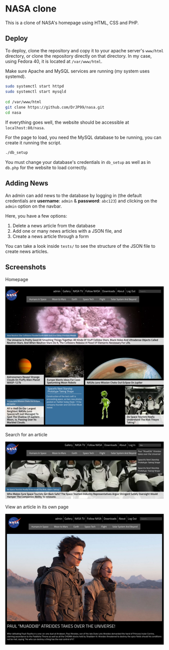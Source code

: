 # NASA clone

This is a clone of NASA's homepage using HTML, CSS and PHP.

## Deploy

To deploy, clone the repository and copy it to your apache server's `www/html` directory, or clone the repository directly on that directory. In my case, using Fedora 40, it is located at `/var/www/html`.

Make sure Apache and MySQL services are running (my system uses systemd).

```bash
sudo systemctl start httpd
sudo systemctl start mysqld

cd /var/www/html
git clone https://github.com/DrJP99/nasa.git
cd nasa
```

If everything goes well, the website should be accessible at `localhost:80/nasa`.

For the page to load, you need the MySQL database to be running, you can create it running the script.

```bash
./db_setup
```

You must change your database's credentials in `db_setup` as well as in `db.php` for the website to load correctly.

## Adding News

An admin can add news to the database by logging in (the default credentials are **username**: `admin` & **password**: `abc123`) and clicking on the `admin` option on the navbar.

Here, you have a few options:

1. Delete a news article from the database
2. Add one or many news articles with a JSON file, and
3. Create a news article through a form

You can take a look inside `tests/` to see the structure of the JSON file to create news articles.

## Screenshots

Homepage

![home](screenshots/home.png)

Search for an article

![search](screenshots/search.png)

View an article in its own page

![article](screenshots/article.png)
